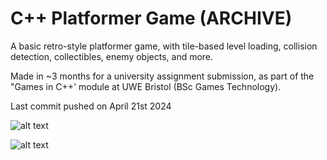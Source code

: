 # C++ Platformer Game (ARCHIVE)

A basic retro-style platformer game, with tile-based level loading, collision detection, collectibles, enemy objects, and more.

Made in ~3 months for a university assignment submission, as part of the "Games in C++' module at UWE Bristol (BSc Games Technology). 

Last commit pushed on April 21st 2024

![alt text](https://cdn.discordapp.com/attachments/1331665077048315976/1331665085952688219/image.png?ex=67927141&is=67911fc1&hm=ef61e59964b900d97e79995d93e1f23935914ff3d7ad9fc852317923648d34dc&) 

![alt text](https://cdn.discordapp.com/attachments/1331665077048315976/1331665134573060299/image.png?ex=6792714d&is=67911fcd&hm=d1faca68a2252a7078bf5e98487b040044a20a200a4f8e2b118f9409628973a6&)
